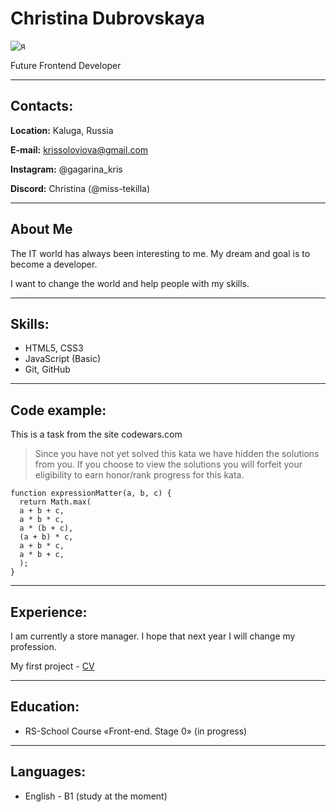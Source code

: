 # Christina Dubrovskaya
![я](https://github.com/Miss-Tekilla/rsschool-cv/assets/118567116/bfbeb60e-7cb7-46db-a0e9-e9f4d6383fc0)

Future Frontend Developer
<hr />

## Сontacts:

**Location:** Kaluga, Russia

**E-mail:** krissoloviova@gmail.com

**Instagram:** @gagarina_kris

**Discord:** Christina (@miss-tekilla)
<hr />

## About Me

The IT world has always been interesting to me. My dream and goal is to become a developer. 

I want to change the world and help people with my skills.
<hr />

## Skills:

- HTML5, CSS3
- JavaScript (Basic)
- Git, GitHub
<hr />

## Code example:

This is a task from the site codewars.com 

> Since you have not yet solved this kata we have hidden the solutions from you. If you choose to view the solutions you will forfeit your eligibility to earn honor/rank progress for this kata.

```
function expressionMatter(a, b, c) {
  return Math.max(
  a + b + c,
  a * b * c,
  a * (b + c),
  (a + b) * c,
  a + b * c,
  a * b + c,
  );
}
```
<hr />

## Experience:

I am currently a store manager. 
I hope that next year I will change my profession.

My first project - [CV](https://miss-tekilla.github.io/rsschool-cv/cv "CV.md")
<hr />

## Education:

- RS-School Course «Front-end. Stage 0» (in progress)
<hr />

## Languages:

- English - B1 (study at the moment)
